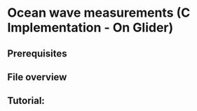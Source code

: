 # Ocean wave measurements (C Implementation - On Glider)


## Prerequisites 


## File overview



## Tutorial:
